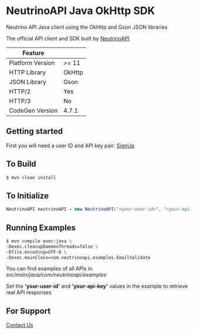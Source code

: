 # NeutrinoAPI Java OkHttp SDK

Neutrino API Java client using the OkHttp and Gson JSON libraries

The official API client and SDK built by [NeutrinoAPI](https://www.neutrinoapi.com/)

| Feature          |        |
|------------------|--------|
| Platform Version | >= 11  |
| HTTP Library     | OkHttp |
| JSON Library     | Gson   |
| HTTP/2           | Yes    |
| HTTP/3           | No     |
| CodeGen Version  | 4.7.1  |

## Getting started

First you will need a user ID and API key pair: [SignUp](https://www.neutrinoapi.com/signup/)

## To Build 
```sh
$ mvn clean install
```

## To Initialize 
```java
NeutrinoAPI neutrinoAPI = new NeutrinoAPI("<your-user-id>", "<your-api-key>");
```

## Running Examples

```sh
$ mvn compile exec:java \
-Dexec.cleanupDaemonThreads=false \
-Dfile.encoding=UTF-8 \
-Dexec.mainClass=com.neutrinoapi.examples.EmailValidate
```

You can find examples of all APIs in _src/main/java/com/neutrinoapi/examples_

Set the __'your-user-id'__ and __'your-api-key'__ values in the example to retrieve real API responses

## For Support 
[Contact Us](https://www.neutrinoapi.com/contact-us/)
